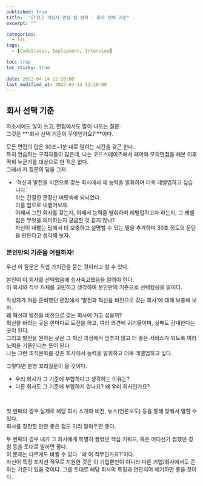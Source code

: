 ```yaml
---
published: true
title:  "[TIL] 개발자 면접 팁 정리 - 회사 선택 기준"
excerpt: ""

categories:
  - TIL
tags:
  - [CodeStates, Employment, Interview]

toc: true
toc_sticky: true
 
date: 2022-04-14 22:20:00
last_modified_at: 2022-04-14 22:20:00
---
```


## 회사 선택 기준
자소서에도 많이 쓰고, 면접에서도 많이 나오는 질문.  
그것은 **'회사 선택 기준이 무엇인가요?'**이다.  

모든 면접의 답은 30초~1분 내로 말하는 시간을 갖곤 한다.  
특히 연습하는 구직자들이 많은데, 나는 코드스테이츠에서 페어와 모의면접을 해본 이후 딱히 누군가를 대상으로 한 적은 없다.  
그래서 저 질문의 답을 그저
* '혁신과 발전을 비전으로 갖는 회사에서 제 능력을 발휘하며 더욱 레벨업하고 싶습니다.'  
라는 간결한 문장만 머릿속에 되뇌었다.  
이를 입으로 내뱉어보자.  
어째서 그런 회사를 갖는지, 어째서 능력을 발휘하며 레벨업하고자 하는지, 그 레벨업은 무엇을 의미하는지 궁금할 것 같지 않나?  
자신이 내뱉는 답에서 더 보충하고 설명할 수 있는 말을 추가하며 30초 정도의 문단을 만든다고 생각해 보자.  


### 본인만의 기준을 어필하자!
우선 이 질문은 직업 가치관을 묻는 것이라고 할 수 있다.   

본인이 이 회사를 선택했음에 심사숙고했음을 알려야 한다.  
이 회사와 직무 자체를 고민하고 생각하여 본인만의 기준으로 선택했음을 말이다.  

작성자가 처음 준비했던 문장에서 '발전과 혁신을 비전으로 갖는 회사'에 대해 보충해 보자.  
왜 혁신과 발전을 비전으로 갖는 회사에 가고 싶을까?  
혁신을 바라는 곳은 한마디로 도전을 하고, 여러 의견에 귀기울이며, 실패도 감내한다는 곳이 된다.  
그리고 발전을 원하는 곳은 그 혁신 과정에서 멈추지 않고 더 좋은 서비스가 되도록 여러 노력을 기울인다는 뜻이 된다.  
나는 그런 조직문화를 갖춘 회사에서 능력을 발휘하고 더욱 레벨업하고 싶다.  

그렇다면 분명 꼬리질문이 올 것이다.  
* 우리 회사가 그 기준에 부합하다고 생각하는 이유는?  
* 다른 회사도 그 기준에 부합하지 않나요? 왜 우리 회사인가요?  
<br>  

첫 번째의 경우 실제로 해당 회사 소개와 비전, 뉴스(언론보도) 등을 통해 맞춰서 말할 수 있다.  
회사를 칭찬할 만한 좋은 점도 미리 알아두면 좋다.  

두 번째의 경우 내가 그 회사에게 특별히 끌렸던 핵심 키워드, 혹은 어디선가 접했던 경험 등을 토대로 말하면 좋다.  
이 문제는 다르게도 바뀔 수 있다. '왜 이 직무인가요?'이다.  
자신이 특정 포지션 직무로 지원한 것은 이 기업뿐만이 아니라 다른 기업/회사에서도 준하는 기준이 있을 것이다. 그를 토대로 해당 회사의 특징과 연관지어 얘기하면 좋을 것이다.  

<br/>
<br/>
